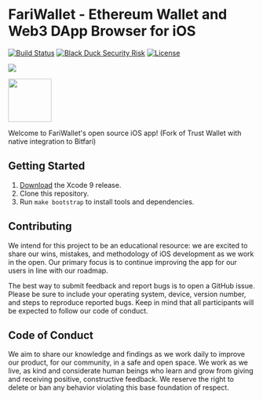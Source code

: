 # FariWallet - Ethereum Wallet and Web3 DApp Browser for iOS

[![Build Status](https://travis-ci.org/TrustWallet/trust-wallet-ios.svg?branch=master)](https://travis-ci.org/TrustWallet/trust-wallet-ios)
[![Black Duck Security Risk](https://copilot.blackducksoftware.com/github/repos/TrustWallet/trust-wallet-ios/branches/master/badge-risk.svg)](https://copilot.blackducksoftware.com/github/repos/TrustWallet/trust-wallet-ios/branches/master)
[![License](https://img.shields.io/badge/license-GPL3-green.svg?style=flat)](https://github.com/TrustWallet/trust-wallet-ios/blob/master/LICENSE)

[<img src="https://raw.githubusercontent.com/TrustWallet/trust-wallet-ios/master/resources/iphone_cover.png">](https://itunes.apple.com/us/app/trust-ethereum-wallet/id1288339409)

[<img src=resources/app-store-badge.png height="88">](https://itunes.apple.com/us/app/trust-ethereum-wallet/id1288339409)

Welcome to FariWallet's open source iOS app! (Fork of Trust Wallet with native integration to Bitfari)

## Getting Started

1. [Download](https://developer.apple.com/xcode/download/) the Xcode 9 release.
1. Clone this repository.
1. Run `make bootstrap` to install tools and dependencies.

## Contributing

We intend for this project to be an educational resource: we are excited to
share our wins, mistakes, and methodology of iOS development as we work
in the open. Our primary focus is to continue improving the app for our users in
line with our roadmap.

The best way to submit feedback and report bugs is to open a GitHub issue.
Please be sure to include your operating system, device, version number, and
steps to reproduce reported bugs. Keep in mind that all participants will be
expected to follow our code of conduct.

## Code of Conduct

We aim to share our knowledge and findings as we work daily to improve our
product, for our community, in a safe and open space. We work as we live, as
kind and considerate human beings who learn and grow from giving and receiving
positive, constructive feedback. We reserve the right to delete or ban any
behavior violating this base foundation of respect.
